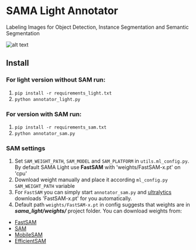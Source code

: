 # SAMA Light Annotator

Labeling Images for Object Detection, Instance Segmentation and Semantic Segmentation

![alt text](assets/demo.gif)

## Install

### For light version without SAM run:

1. `pip install -r requirements_light.txt`
2. `python annotator_light.py`

### For version with SAM run:

1. `pip install -r requirements_sam.txt`
2. `python annotator_sam.py`

### SAM settings

1. Set `SAM_WEIGHT_PATH`, `SAM_MODEL` and `SAM_PLATFORM` in `utils.ml_config.py`. By default SAMA Light use **FastSAM**
   with 'weights/FastSAM-x.pt' on 'cpu'
2. Download weight manually and place it according `ml_config.py SAM_WEIGHT_PATH` variable
3. For `FastSAM` you can simply start `annotator_sam.py`
   and [ultralytics](https://docs.ultralytics.com/models/fast-sam/) downloads 'FastSAM-x.pt' for you automatically. 
3. Default path `weights/FastSAM-x.pt` in config suggests that weights are
   in ***sama_light/weights/*** project folder. You can download weights from:
- [FastSAM](https://docs.ultralytics.com/models/fast-sam/)
- [SAM](https://docs.ultralytics.com/models/fast-sam/)
- [MobileSAM](https://docs.ultralytics.com/models/mobile-sam/)
- [EfficientSAM](https://github.com/yformer/EfficientSAM/tree/main)




